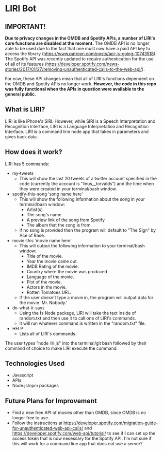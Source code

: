# LIRI Bot

## IMPORTANT!
**Due to privacy changes in the OMDB and Spotify APIs, a number of LIRI's core functions are disabled at the moment.**
The OMDB API is no longer able to be used due to the fact that one must now have a paid API key to access the library (https://www.patreon.com/posts/api-is-going-10743518). 
The Spotify API was recently updated to require authentication for the use of all of its features (https://developer.spotify.com/news-stories/2017/01/27/removing-unauthenticated-calls-to-the-web-api/).

For now, these API changes mean that all of LIRI's functions dependent on the OMDB and Spotify APIs no longer work. **However, the code in this repo was fully functional when the APIs in question were available to the general public.**

## What is LIRI?

LIRI is like iPhone's SIRI. However, while SIRI is a Speech Interpretation and Recognition Interface, LIRI is a Language Interpretation and Recognition Interface. LIRI is a command line node app that takes in parameters and gives back data.

## How does it work?

LIRI has 5 commands:
* my-tweets
	* This will show the last 20 tweets of a twitter account specified in the code (currently the account is "linus__torvalds") and the time when they were created in your terminal/bash window.
* spotify-this-song 'song name here'
	* This will show the following information about the song in your terminal/bash window:
		 * Artist(s)
		 * The song's name
		 * A preview link of the song from Spotify
		 * The album that the song is from
	* If no song is provided then the program will default to "The Sign" by Ace of Base.
* movie-this 'movie name here'
	* This will output the following information to your terminal/bash window:
	   * Title of the movie.
	   * Year the movie came out.
	   * IMDB Rating of the movie.
	   * Country where the movie was produced.
	   * Language of the movie.
	   * Plot of the movie.
	   * Actors in the movie.
	   * Rotten Tomatoes URL.
	* If the user doesn't type a movie in, the program will output data for the movie 'Mr. Nobody.'
* do-what-it-says
	* Using the fs Node package, LIRI will take the text inside of random.txt and then use it to call one of LIRI's commands.
	* It will run whatever command is written in the "random.txt" file.
* HELP
	* Lists all of LIRI's commands. 

The user types "node liri.js" into the terminal/git bash followed by their command of choice to make LIRI execute the command. 

## Technologies Used
* Javascript
* APIs
* Node.js/npm packages

## Future Plans for Improvement
* Find a new free API of movies other than OMDB, since OMDB is no longer free to use.
* Follow the instructions at https://developer.spotify.com/migration-guide-for-unauthenticated-web-api-calls/ and https://developer.spotify.com/web-api/tutorial/ to see if I can set up the access token that is now necessary for the Spotify API. I'm not sure if this will work for a command line app that does not use a server?

